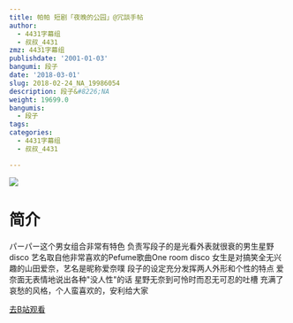 ```yaml
---
title: 帕帕 短剧「夜晚的公园」@冗談手帖
author:
  - 4431字幕组
  - 叔叔_4431
zmz: 4431字幕组
publishdate: '2001-01-03'
bangumi: 段子
date: '2018-03-01'
slug: 2018-02-24_NA_19986054
description: 段子&#8226;NA
weight: 19699.0
bangumis:
  - 段子
tags:
categories:
  - 4431字幕组
  - 叔叔_4431

---
```

![](https://i.imgur.com/A7OZYEP.png)
# 简介  
パーパー这个男女组合非常有特色
负责写段子的是光看外表就很衰的男生星野disco
艺名取自他非常喜欢的Pefume歌曲One room disco
女生是对搞笑全无兴趣的山田爱奈，艺名是昵称爱奈噗
段子的设定充分发挥两人外形和个性的特点
爱奈面无表情地说出各种"没人性"的话
星野无奈到可怜时而忍无可忍的吐槽
充满了哀愁的风格，个人蛮喜欢的，安利给大家  

[去B站观看](https://www.bilibili.com/video/av19986054/)
 

